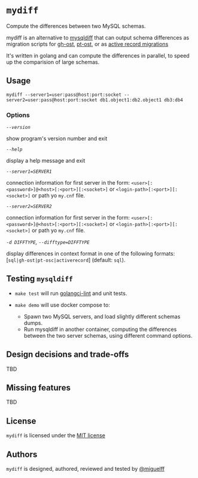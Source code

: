 # `mydiff`

Compute the differences between two MySQL schemas.

mydiff is an alternative to [mysqldiff](https://docs.oracle.com/cd/E17952_01/mysql-utilities-1.5-en/mysqldiff.html#option_mysqldiff_difftype) that can output schema differences as migration scripts for [gh-ost](https://github.com/github/gh-ost), [pt-ost](https://www.percona.com/doc/percona-toolkit/LATEST/pt-online-schema-change.html), or as [active record migrations](https://edgeguides.rubyonrails.org/active_record_migrations.html)

It's written in golang and can compute the differences in parallel, to speed up the comparision of large schemas.

## Usage

`mydiff --server1=user:pass@host:port:socket --server2=user:pass@host:port:socket db1.object1:db2.object1 db3:db4`

### Options

*`--version`* 

show program's version number and exit

*`--help`*

display a help message and exit

*`--server1=SERVER1`*

connection information for first server in the form: `<user>[:<password>]@<host>[:<port>][:<socket>]` or `<login-path>[:<port>][:<socket>]` or path yo `my.cnf` file.

*`--server2=SERVER2`*

connection information for first server in the form: `<user>[:<password>]@<host>[:<port>][:<socket>]` or `<login-path>[:<port>][:<socket>]` or path yo `my.cnf` file.

*`-d DIFFTYPE`, `--difftype=DIFFTYPE`*

display differences in context format in one of the following formats: [`sql|gh-ost|pt-osc|activerecord`] (default: `sql`).

## Testing `mysqldiff`

* `make test` will run [golangci-lint](https://github.com/golangci/golangci-lint) and unit tests.

* `make demo` will use docker compose to:
    - Spawn two MySQL servers, and load slightly different schemas dumps.
    - Run mysqldiff in another container, computing the differences between the two server schemas, using
    different command options.
    
## Design decisions and trade-offs

TBD

## Missing features

TBD

## License

`mydiff` is licensed under the [MIT license](https://github.com/miguelff/mydiff/blob/master/LICENSE) 

## Authors

`mydiff` is designed, authored, reviewed and tested by [@miguelff](https://github.com/miguelff)

